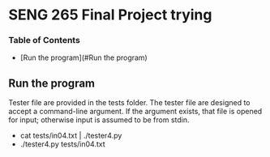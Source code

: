 # SENG 265 Final Project trying 

### Table of Contents
 - [Run the program](#Run the program)

## Run the program
Tester file are provided in the tests folder. The tester file are designed to accept a command-line argument. If the argument exists, that file is opened for input; otherwise input is assumed to be from stdin. 
 - cat tests/in04.txt | ./tester4.py
 - ./tester4.py tests/in04.txt

